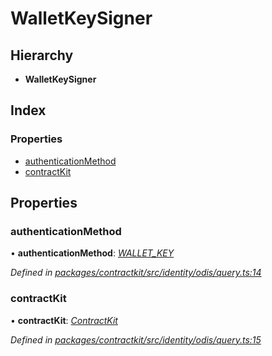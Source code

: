 # WalletKeySigner

## Hierarchy

* **WalletKeySigner**

## Index

### Properties

* [authenticationMethod](_identity_odis_query_.walletkeysigner.md#authenticationmethod)
* [contractKit](_identity_odis_query_.walletkeysigner.md#contractkit)

## Properties

### authenticationMethod

• **authenticationMethod**: [_WALLET\_KEY_](../enums/_identity_odis_query_.authenticationmethod.md#wallet_key)

_Defined in_ [_packages/contractkit/src/identity/odis/query.ts:14_](https://github.com/celo-org/celo-monorepo/blob/master/packages/contractkit/src/identity/odis/query.ts#L14)

### contractKit

• **contractKit**: [_ContractKit_](../classes/_kit_.contractkit.md)

_Defined in_ [_packages/contractkit/src/identity/odis/query.ts:15_](https://github.com/celo-org/celo-monorepo/blob/master/packages/contractkit/src/identity/odis/query.ts#L15)

